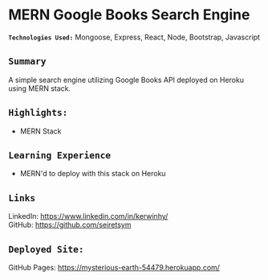 # MERN Google Books Search Engine
**`Technologies Used:`** Mongoose, Express, React, Node, Bootstrap, Javascript

## `Summary`
A simple search engine utilizing Google Books API deployed on Heroku using MERN stack. 

## `Highlights:`
- MERN Stack

## `Learning Experience`
- MERN'd to deploy with this stack on Heroku

## `Links`
LinkedIn: https://www.linkedin.com/in/kerwinhy/<br>
GitHub: https://github.com/seiretsym<br>

## `Deployed Site:`
GitHub Pages: https://mysterious-earth-54479.herokuapp.com/
